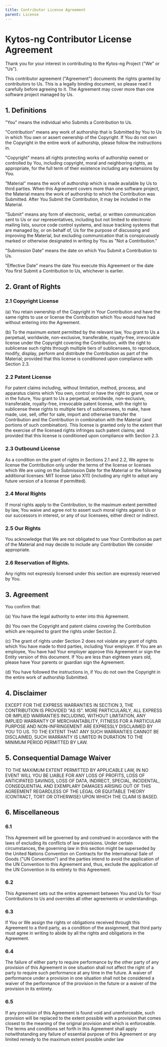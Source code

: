```yaml
---
title: Contributor License Agreement
parent: License
---
```


# Kytos-ng Contributor License Agreement

Thank you for your interest in contributing to the Kytos-ng Project
(\"We\" or \"Us\").

This contributor agreement (\"Agreement\") documents the rights granted
by contributors to Us. This is a legally binding document, so please
read it carefully before agreeing to it. The Agreement may cover more
than one software project managed by Us.

## 1. Definitions

\"You\" means the individual who Submits a Contribution to Us.

\"Contribution\" means any work of authorship that is Submitted by You
to Us in which You own or assert ownership of the Copyright. If You do
not own the Copyright in the entire work of authorship, please follow
the instructions in.

\"Copyright\" means all rights protecting works of authorship owned or
controlled by You, including copyright, moral and neighboring rights, as
appropriate, for the full term of their existence including any
extensions by You.

\"Material\" means the work of authorship which is made available by Us
to third parties. When this Agreement covers more than one software
project, the Material means the work of authorship to which the
Contribution was Submitted. After You Submit the Contribution, it may be
included in the Material.

\"Submit\" means any form of electronic, verbal, or written
communication sent to Us or our representatives, including but not
limited to electronic mailing lists, source code control systems, and
issue tracking systems that are managed by, or on behalf of, Us for the
purpose of discussing and improving the Material, but excluding
communication that is conspicuously marked or otherwise designated in
writing by You as \"Not a Contribution.\"

\"Submission Date\" means the date on which You Submit a Contribution to
Us.

\"Effective Date\" means the date You execute this Agreement or the date
You first Submit a Contribution to Us, whichever is earlier.

## 2. Grant of Rights

### 2.1 Copyright License

\(a\) You retain ownership of the Copyright in Your Contribution and
have the same rights to use or license the Contribution which You would
have had without entering into the Agreement.

\(b\) To the maximum extent permitted by the relevant law, You grant to
Us a perpetual, worldwide, non-exclusive, transferable, royalty-free,
irrevocable license under the Copyright covering the Contribution, with
the right to sublicense such rights through multiple tiers of
sublicensees, to reproduce, modify, display, perform and distribute the
Contribution as part of the Material; provided that this license is
conditioned upon compliance with Section 2.3.

### 2.2 Patent License

For patent claims including, without limitation, method, process, and
apparatus claims which You own, control or have the right to grant, now
or in the future, You grant to Us a perpetual, worldwide, non-exclusive,
transferable, royalty-free, irrevocable patent license, with the right
to sublicense these rights to multiple tiers of sublicensees, to make,
have made, use, sell, offer for sale, import and otherwise transfer the
Contribution and the Contribution in combination with the Material (and
portions of such combination). This license is granted only to the
extent that the exercise of the licensed rights infringes such patent
claims; and provided that this license is conditioned upon compliance
with Section 2.3.

### 2.3 Outbound License

As a condition on the grant of rights in Sections 2.1 and 2.2, We agree
to license the Contribution only under the terms of the license or
licenses which We are using on the Submission Date for the Material or
the following additional licenses: MIT license (also X11) (including any
right to adopt any future version of a license if permitted).

### 2.4 Moral Rights 

If moral rights apply to the Contribution, to the
maximum extent permitted by law, You waive and agree not to assert such
moral rights against Us or our successors in interest, or any of our
licensees, either direct or indirect.

### 2.5 Our Rights

You acknowledge that We are not obligated to use Your
Contribution as part of the Material and may decide to include any
Contribution We consider appropriate.

### 2.6 Reservation of Rights.

Any rights not expressly licensed under this
section are expressly reserved by You.

## 3. Agreement

You confirm that:

\(a\) You have the legal authority to enter into this Agreement.

\(b\) You own the Copyright and patent claims covering the Contribution
which are required to grant the rights under Section 2.

\(c\) The grant of rights under Section 2 does not violate any grant of
rights which You have made to third parties, including Your employer. If
You are an employee, You have had Your employer approve this Agreement
or sign the Entity version of this document. If You are less than
eighteen years old, please have Your parents or guardian sign the
Agreement.

\(d\) You have followed the instructions in, if You do not own the
Copyright in the entire work of authorship Submitted.

## 4. Disclaimer

EXCEPT FOR THE EXPRESS WARRANTIES IN SECTION 3, THE CONTRIBUTION IS
PROVIDED \"AS IS\". MORE PARTICULARLY, ALL EXPRESS OR IMPLIED WARRANTIES
INCLUDING, WITHOUT LIMITATION, ANY IMPLIED WARRANTY OF MERCHANTABILITY,
FITNESS FOR A PARTICULAR PURPOSE AND NON-INFRINGEMENT ARE EXPRESSLY
DISCLAIMED BY YOU TO US. TO THE EXTENT THAT ANY SUCH WARRANTIES CANNOT
BE DISCLAIMED, SUCH WARRANTY IS LIMITED IN DURATION TO THE MINIMUM
PERIOD PERMITTED BY LAW.

## 5. Consequential Damage Waiver

TO THE MAXIMUM EXTENT PERMITTED BY APPLICABLE LAW, IN NO EVENT WILL YOU
BE LIABLE FOR ANY LOSS OF PROFITS, LOSS OF ANTICIPATED SAVINGS, LOSS OF
DATA, INDIRECT, SPECIAL, INCIDENTAL, CONSEQUENTIAL AND EXEMPLARY DAMAGES
ARISING OUT OF THIS AGREEMENT REGARDLESS OF THE LEGAL OR EQUITABLE
THEORY (CONTRACT, TORT OR OTHERWISE) UPON WHICH THE CLAIM IS BASED.

## 6. Miscellaneous

### 6.1

This Agreement will be governed by and construed in accordance with
the laws of excluding its conflicts of law provisions. Under certain
circumstances, the governing law in this section might be superseded by
the United Nations Convention on Contracts for the International Sale of
Goods (\"UN Convention\") and the parties intend to avoid the
application of the UN Convention to this Agreement and, thus, exclude
the application of the UN Convention in its entirety to this Agreement.

### 6.2

This Agreement sets out the entire agreement between You and Us for
Your Contributions to Us and overrides all other agreements or
understandings.

### 6.3

If You or We assign the rights or obligations received through this
Agreement to a third party, as a condition of the assignment, that third
party must agree in writing to abide by all the rights and obligations
in the Agreement.

### 6.4

The failure of either party to require performance by the other
party of any provision of this Agreement in one situation shall not
affect the right of a party to require such performance at any time in
the future. A waiver of performance under a provision in one situation
shall not be considered a waiver of the performance of the provision in
the future or a waiver of the provision in its entirety.

### 6.5

If any provision of this Agreement is found void and unenforceable,
such provision will be replaced to the extent possible with a provision
that comes closest to the meaning of the original provision and which is
enforceable. The terms and conditions set forth in this Agreement shall
apply notwithstanding any failure of essential purpose of this Agreement
or any limited remedy to the maximum extent possible under law
